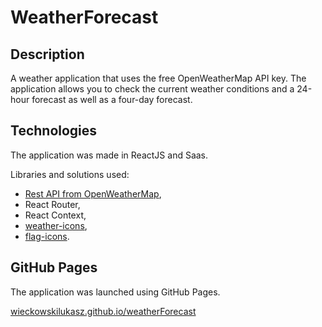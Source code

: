 # WeatherForecast

## Description

A weather application that uses the free OpenWeatherMap API key.
The application allows you to check the current weather conditions and a 24-hour forecast as well as a four-day forecast.


## Technologies

The application was made in ReactJS and Saas.

Libraries and solutions used:
- [Rest API from OpenWeatherMap](https://openweathermap.org/api),
- React Router,
- React Context,
- [weather-icons](https://github.com/erikflowers/weather-icons),
- [flag-icons](https://github.com/lipis/flag-icons).


## GitHub Pages

The application was launched using GitHub Pages. 

[wieckowskilukasz.github.io/weatherForecast](https://wieckowskilukasz.github.io/weatherForecast)
